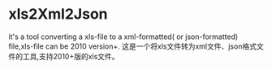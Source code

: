 # xls2Xml2Json
it's a tool converting a xls-file to a xml-formatted( or json-formatted) file,xls-file can be 2010 version+.
这是一个将xls文件转为xml文件、json格式文件的工具,支持2010+版的xls文件。
